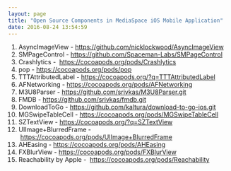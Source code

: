 ```yaml
---
layout: page
title: "Open Source Components in MediaSpace iOS Mobile Application"
date: 2016-08-24 13:54:59
---
```


<ol>
    <li>
      AsyncImageView - <a href="https://github.com/nicklockwood/AsyncImageView">https://github.com/nicklockwood/AsyncImageView</a>
    </li>
    <li>
      SMPageControl - <a href="https://github.com/Spaceman-Labs/SMPageControl">https://github.com/Spaceman-Labs/SMPageControl</a>
    </li>
    <li>
      Crashlytics -  <a href="https://cocoapods.org/pods/Crashlytics">https://cocoapods.org/pods/Crashlytics</a>
    </li>
    <li>
      pop - <a href="https://cocoapods.org/pods/pop">https://cocoapods.org/pods/pop</a>
    </li>
    <li>
      TTTAttributedLabel - <a href="https://cocoapods.org/?q=TTTAttributedLabel">https://cocoapods.org/?q=TTTAttributedLabel</a>
    </li>
    <li>
      AFNetworking - <a href="https://cocoapods.org/pods/AFNetworking">https://cocoapods.org/pods/AFNetworking</a>
    </li>
    <li>
      M3U8Parser - <a href="https://github.com/srivkas/M3U8Parser.git">https://github.com/srivkas/M3U8Parser.git</a>
    </li>
    <li>
      FMDB - <a href="https://github.com/srivkas/fmdb.git">https://github.com/srivkas/fmdb.git</a>
    </li>
    <li>
      DownloadToGo - <a href="https://github.com/kaltura/download-to-go-ios.git">https://github.com/kaltura/download-to-go-ios.git</a>
    </li>
    <li>
      MGSwipeTableCell - <a href="https://cocoapods.org/pods/MGSwipeTableCell">https://cocoapods.org/pods/MGSwipeTableCell</a>
    </li>
    <li>
      SZTextView - <a href="https://cocoapods.org/?q=SZTextView">https://cocoapods.org/?q=SZTextView</a>
    </li>
    <li>
      UIImage+BlurredFrame - <a href="https://cocoapods.org/pods/UIImage+BlurredFrame">https://cocoapods.org/pods/UIImage+BlurredFrame</a>
    </li>
    <li>
      AHEasing - <a href="https://cocoapods.org/pods/AHEasing">https://cocoapods.org/pods/AHEasing</a>
    </li>
    <li>
      FXBlurView - <a href="https://cocoapods.org/pods/FXBlurView">https://cocoapods.org/pods/FXBlurView</a>
    </li>
    <li>
      Reachability by Apple -  <a href="https://cocoapods.org/pods/Reachability">https://cocoapods.org/pods/Reachability</a>
    </li>
  </ol>
